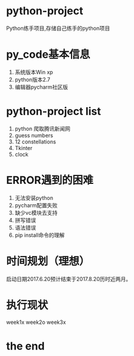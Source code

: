 # python-project
Python练手项目,存储自己练手的python项目
# py_code基本信息
1. 系统版本Win xp
2. python版本2.7
3. 编辑器pycharm社区版
# python-project list
1. python 爬取腾讯新闻网
2. guess numbers
3. 12 constellations
4. Tkinter
5. clock
# ERROR遇到的困难
1. 无法安装python
2. pycharm配置失败
3. 缺少vc模块去支持
4. 拼写错误
5. 语法错误
6. pip install命令的理解
# 时间规划（理想）
启动日期2017.6.20预计结束于2017.8.20历时近两月。
# 执行现状
week1x
week2o
week3x
# the end
